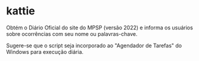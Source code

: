 # kattie
Obtém o Diário Oficial do site do MPSP (versão 2022) e informa os usuários sobre ocorrências com seu nome ou palavras-chave.

Sugere-se que o script seja incorporado ao "Agendador de Tarefas" do Windows para execução diária.
